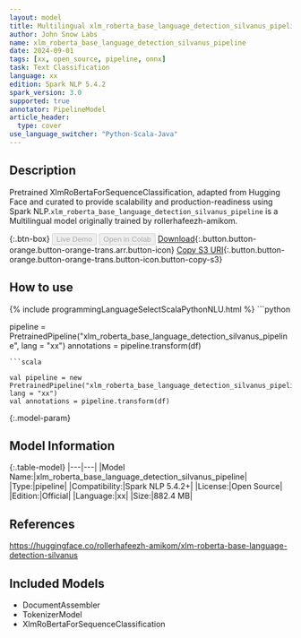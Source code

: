 ```yaml
---
layout: model
title: Multilingual xlm_roberta_base_language_detection_silvanus_pipeline pipeline XlmRoBertaForSequenceClassification from rollerhafeezh-amikom
author: John Snow Labs
name: xlm_roberta_base_language_detection_silvanus_pipeline
date: 2024-09-01
tags: [xx, open_source, pipeline, onnx]
task: Text Classification
language: xx
edition: Spark NLP 5.4.2
spark_version: 3.0
supported: true
annotator: PipelineModel
article_header:
  type: cover
use_language_switcher: "Python-Scala-Java"
---
```


## Description

Pretrained XlmRoBertaForSequenceClassification, adapted from Hugging Face and curated to provide scalability and production-readiness using Spark NLP.`xlm_roberta_base_language_detection_silvanus_pipeline` is a Multilingual model originally trained by rollerhafeezh-amikom.

{:.btn-box}
<button class="button button-orange" disabled>Live Demo</button>
<button class="button button-orange" disabled>Open in Colab</button>
[Download](https://s3.amazonaws.com/auxdata.johnsnowlabs.com/public/models/xlm_roberta_base_language_detection_silvanus_pipeline_xx_5.4.2_3.0_1725190497517.zip){:.button.button-orange.button-orange-trans.arr.button-icon}
[Copy S3 URI](s3://auxdata.johnsnowlabs.com/public/models/xlm_roberta_base_language_detection_silvanus_pipeline_xx_5.4.2_3.0_1725190497517.zip){:.button.button-orange.button-orange-trans.button-icon.button-copy-s3}

## How to use



<div class="tabs-box" markdown="1">
{% include programmingLanguageSelectScalaPythonNLU.html %}
```python

pipeline = PretrainedPipeline("xlm_roberta_base_language_detection_silvanus_pipeline", lang = "xx")
annotations =  pipeline.transform(df)   

```
```scala

val pipeline = new PretrainedPipeline("xlm_roberta_base_language_detection_silvanus_pipeline", lang = "xx")
val annotations = pipeline.transform(df)

```
</div>

{:.model-param}
## Model Information

{:.table-model}
|---|---|
|Model Name:|xlm_roberta_base_language_detection_silvanus_pipeline|
|Type:|pipeline|
|Compatibility:|Spark NLP 5.4.2+|
|License:|Open Source|
|Edition:|Official|
|Language:|xx|
|Size:|882.4 MB|

## References

https://huggingface.co/rollerhafeezh-amikom/xlm-roberta-base-language-detection-silvanus

## Included Models

- DocumentAssembler
- TokenizerModel
- XlmRoBertaForSequenceClassification